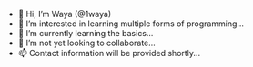 - 👋 Hi, I’m Waya (@1waya)
- 👀 I’m interested in learning multiple forms of programming...
- 🌱 I’m currently learning the basics...
- 💞️ I’m not yet looking to collaborate...
- 📫 Contact information will be provided shortly...

<!---
1waya/1waya is a ✨ special ✨ repository because its `README.md` (this file) appears on your GitHub profile.
You can click the Preview link to take a look at your changes.
--->
